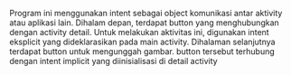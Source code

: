 Program ini menggunakan intent sebagai object komunikasi antar aktivity atau aplikasi lain. Dihalam depan, terdapat button yang menghubungkan dengan activity detail. Untuk melakukan aktivitas ini, digunakan intent eksplicit yang dideklarasikan pada main activity. Dihalaman selanjutnya terdapat button untuk mengunggah gambar. button tersebut terhubung dengan intent implicit yang diinisialisasi di detail activity